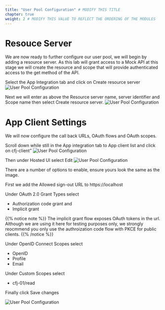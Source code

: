 ```yaml
---
title: "User Pool Configuration" # MODIFY THIS TITLE
chapter: true
weight: 2 # MODIFY THIS VALUE TO REFLECT THE ORDERING OF THE MODULES
---
```


<!-- MORE SUBMODULES CAN BE ADDED TO DIVIDE UP THE SETUP INTO SMALLER SECTIONS -->
<!-- COPY AND PASTE THIS SUBMODULE FILE, RENAME, AND CHANGE THE CONTENTS AS NECESSARY -->

# Resouce Server

We are now ready to further configure our user pool, we will begin by adding a resource server. As this lab will grant access to a Mock API at this stage we will create the resource and scope that will provide authenticated access to the get method of the API.

Select the App Integration tab and click on Create resource server
![User Pool Configuration](/images/19-user-pool-configuration-01.png)

Next we will enter as above the Resource server name, server identifier and Scope name then select Create resource server.
![User Pool Configuration](/images/20-user-pool-configuration-02.png)

# App Client Settings

We will now configure the call back URLs, OAuth flows and OAuth scopes.

Scroll down while still in the App integration tab to App client list and click on cfj-client”
![User Pool Configuration](/images/21-user-pool-configuration-03.png)

Then under Hosted UI select Edit
![User Pool Configuration](/images/22-user-pool-configuration-04.png)

There are a number of options to enable, ensure yours look the same as the image.

First we add the Allowed sign-out URL to https://localhost

Under OAuth 2.0 Grant Types select

- Authorization code grant and
- Implicit grant


{{% notice note %}}
The implicit grant flow exposes OAuth tokens in the url. Although we are using it here for testing purposes only, we strongly reocmmend you only use the authroization code flow with PKCE for public clients.
{{% /notice %}}

Under OpenID Connect Scopes select

- OpenID 
- Profile
- Email

Under Custom Scopes select

- cfj-01/read

Finally click Save changes

![User Pool Configuration](/images/23-user-pool-configuration-05.png)